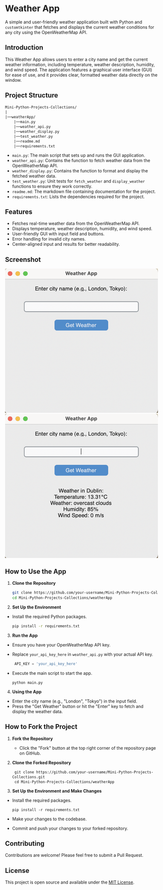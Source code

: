 # Weather App

A simple and user-friendly weather application built with Python and `customtkinter` that fetches and displays the current weather conditions for any city using the OpenWeatherMap API.

## Introduction

This Weather App allows users to enter a city name and get the current weather information, including temperature, weather description, humidity, and wind speed. The application features a graphical user interface (GUI) for ease of use, and it provides clear, formatted weather data directly on the window.

## Project Structure

```
Mini-Python-Projects-Collections/
|
|──weatherApp/
    |──main.py
    |──weather_api.py
    |──weather_display.py
    |──test_weather.py
    |──readme.md
    |──requirements.txt
```
- `main.py`: The main script that sets up and runs the GUI application.
- `weather_api.py`: Contains the function to fetch weather data from the OpenWeatherMap API.
- `weather_display.py`: Contains the function to format and display the fetched weather data.
- `test_weather.py`: Unit tests for `fetch_weather` and `display_weather` functions to ensure they work correctly.
- `readme.md`: The markdown file containing documentation for the project.
- `requirements.txt`: Lists the dependencies required for the project.

## Features

- Fetches real-time weather data from the OpenWeatherMap API.
- Displays temperature, weather description, humidity, and wind speed.
- User-friendly GUI with input field and buttons.
- Error handling for invalid city names.
- Center-aligned input and results for better readability.

## Screenshot

![Weather App Screenshot 1](./images/screenshot1.png)
![Weather App Screenshot 2](./images/screenshot2.png)

## How to Use the App

1. **Clone the Repository**
   ```sh
   git clone https://github.com/your-username/Mini-Python-Projects-Collections.git
   cd Mini-Python-Projects-Collections/weatherApp

   
2. **Set Up the Environment**
- Install the required Python packages.
   ```sh
   pip install -r requirements.txt
   ```
3. **Run the App**

- Ensure you have your OpenWeatherMap API key.
- Replace `your_api_key_here` in `weather_api.py` with your actual API key.

   ```python
    API_KEY = 'your_api_key_here'
  ```
- Execute the main script to start the app.

   ```shell
   python main.py
   ```
4. **Using the App**
- Enter the city name (e.g., "London", "Tokyo") in the input field.
- Press the "Get Weather" button or hit the "Enter" key to fetch and display the weather data.

## How to Fork the Project
1. **Fork the Repository**
   - Click the "Fork" button at the top right corner of the repository page on GitHub. 

2. **Clone the Forked Repository**
   ```shell
    git clone https://github.com/your-username/Mini-Python-Projects-Collections.git
    cd Mini-Python-Projects-Collections/weatherApp
   ```

3. **Set Up the Environment and Make Changes**
- Install the required packages.
   ```shell
   pip install -r requirements.txt
   ```
  
- Make your changes to the codebase.
- Commit and push your changes to your forked repository.

## Contributing

Contributions are welcome! Please feel free to submit a Pull Request.

## License

This project is open source and available under the [MIT License](../LICENSE).